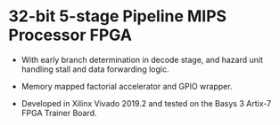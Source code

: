# 32-bit 5-stage Pipeline MIPS Processor FPGA
* With early branch determination in decode stage, and hazard unit handling stall and data forwarding logic.

* Memory mapped factorial accelerator and GPIO wrapper.

* Developed in Xilinx Vivado 2019.2 and tested on the Basys 3 Artix-7 FPGA Trainer Board.
